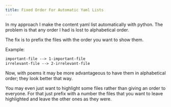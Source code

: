 ```yaml
---
title: Fixed Order For Automatic Yaml Lists
---
```


In my approach I make the content yaml list automatically with python. The problem is that any order I had is lost to alphabetical order.

The fix is to prefix the files with the order you want to show them.

Example:

```markdown
important-file --> 1-important-file
irrelevant-file --> 2-irrelevant-file
```

Now, with poems it may be more advantageous to have them in alphabetical order; they look better that way.

You may even just want to highlight some files rather than giving an order to everyone. For that just prefix with a number the files that you want to leave highlighted and leave the other ones as they were.

